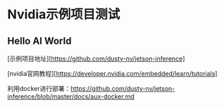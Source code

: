 # Nvidia示例项目测试

## Hello AI World

[示例项目地址][https://github.com/dusty-nv/jetson-inference]

[nvidia官网教程][https://developer.nvidia.com/embedded/learn/tutorials]

利用docker进行部署：https://github.com/dusty-nv/jetson-inference/blob/master/docs/aux-docker.md




